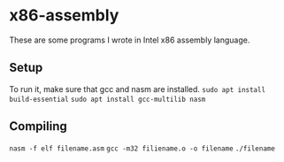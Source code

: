# x86-assembly

These are some programs I wrote in Intel x86 assembly language.

## Setup
To run it, make sure that gcc and nasm are installed. 
`sudo apt install build-essential`
`sudo apt install gcc-multilib nasm`

## Compiling

`nasm -f elf filename.asm`
`gcc -m32 filiename.o -o filename`
`./filename`


